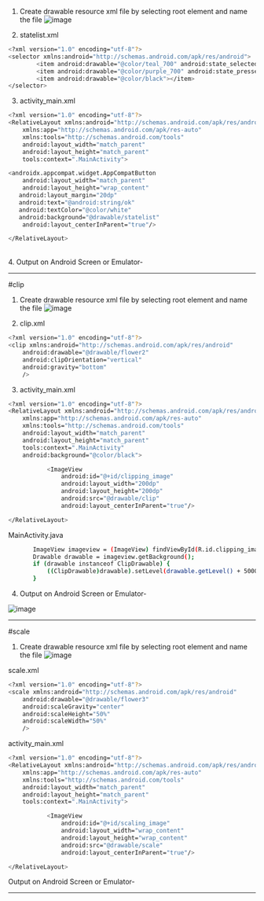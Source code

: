 1. Create drawable resource xml file by selecting root element and name the file
![image](https://user-images.githubusercontent.com/70523057/134852542-6d4579ab-61a0-4a17-a72b-df3647c52311.png)

2. statelist.xml

```bash
<?xml version="1.0" encoding="utf-8"?>
<selector xmlns:android="http://schemas.android.com/apk/res/android">
        <item android:drawable="@color/teal_700" android:state_selected="true"></item>
        <item android:drawable="@color/purple_700" android:state_pressed="true"></item>
        <item android:drawable="@color/black"></item>
</selector>
```

3. activity_main.xml

```bash
<?xml version="1.0" encoding="utf-8"?>
<RelativeLayout xmlns:android="http://schemas.android.com/apk/res/android"
    xmlns:app="http://schemas.android.com/apk/res-auto"
    xmlns:tools="http://schemas.android.com/tools"
    android:layout_width="match_parent"
    android:layout_height="match_parent"
    tools:context=".MainActivity">

<androidx.appcompat.widget.AppCompatButton
    android:layout_width="match_parent"
    android:layout_height="wrap_content"
   android:layout_margin="20dp"
   android:text="@android:string/ok"
   android:textColor="@color/white"
   android:background="@drawable/statelist"
    android:layout_centerInParent="true"/>

</RelativeLayout>
```
<br>
4. Output on Android Screen or Emulator-



-------------
#clip
1. Create drawable resource xml file by selecting root element and name the file
![image](https://user-images.githubusercontent.com/70523057/134941927-60cd1b0e-10bf-46b6-9c64-0061346ea6a3.png)

2. clip.xml
```bash
<?xml version="1.0" encoding="utf-8"?>
<clip xmlns:android="http://schemas.android.com/apk/res/android"
    android:drawable="@drawable/flower2"
    android:clipOrientation="vertical"
    android:gravity="bottom"
    />
```
3. activity_main.xml

```bash
<?xml version="1.0" encoding="utf-8"?>
<RelativeLayout xmlns:android="http://schemas.android.com/apk/res/android"
    xmlns:app="http://schemas.android.com/apk/res-auto"
    xmlns:tools="http://schemas.android.com/tools"
    android:layout_width="match_parent"
    android:layout_height="match_parent"
    tools:context=".MainActivity"
    android:background="@color/black">

           <ImageView
               android:id="@+id/clipping_image"
               android:layout_width="200dp"
               android:layout_height="200dp"
               android:src="@drawable/clip"
               android:layout_centerInParent="true"/>

</RelativeLayout>
```
 MainActivity.java
 ```bash
        ImageView imageview = (ImageView) findViewById(R.id.clipping_image);
        Drawable drawable = imageview.getBackground();
        if (drawable instanceof ClipDrawable) {
            ((ClipDrawable)drawable).setLevel(drawable.getLevel() + 5000);
        }
```
4. Output on Android Screen or Emulator-

![image](https://user-images.githubusercontent.com/70523057/134943050-ebb6a6e1-88c2-404c-8378-06981b6cb9ab.png)


-----------
#scale

1. Create drawable resource xml file by selecting root element and name the file
![image](https://user-images.githubusercontent.com/70523057/134942442-d8fcb786-e826-4f03-b3c4-58cbf9f9261d.png)

scale.xml
```bash
<?xml version="1.0" encoding="utf-8"?>
<scale xmlns:android="http://schemas.android.com/apk/res/android"
    android:drawable="@drawable/flower3"
    android:scaleGravity="center"
    android:scaleHeight="50%"
    android:scaleWidth="50%"
    />
```
activity_main.xml
```bash
<?xml version="1.0" encoding="utf-8"?>
<RelativeLayout xmlns:android="http://schemas.android.com/apk/res/android"
    xmlns:app="http://schemas.android.com/apk/res-auto"
    xmlns:tools="http://schemas.android.com/tools"
    android:layout_width="match_parent"
    android:layout_height="match_parent"
    tools:context=".MainActivity">

           <ImageView
               android:id="@+id/scaling_image"
               android:layout_width="wrap_content"
               android:layout_height="wrap_content"
               android:src="@drawable/scale"
               android:layout_centerInParent="true"/>

</RelativeLayout>
```
 Output on Android Screen or Emulator-


------------------------------------------------------------------------------------------------------------------------------




